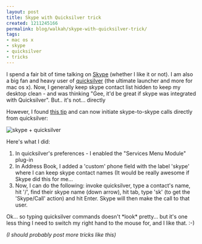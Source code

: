 ```yaml
---
layout: post
title: Skype with Quicksilver trick
created: 1211245166
permalink: blog/walkah/skype-with-quicksilver-trick/
tags:
- mac os x
- skype
- quicksilver
- tricks
---
```

<p>I spend a fair bit of time talking on <a href="http://www.skype.com/">Skype</a> (whether I like it or not). I am also a big fan and heavy user of <a href="http://blacktree.com/?quicksilver">quicksilver</a> (the ultimate launcher and more for mac os x). Now, I generally keep skype contact list hidden to keep my desktop clean - and was thinking "Gee, it'd be great if skype was integrated with Quicksilver". But.. it's not... directly</p>
<p>However, I found <a href="http://www.slackermanager.com/2006/05/skype-tricks-with-quicksilver.html">this tip</a> and can now initiate skype-to-skype calls directly from quicksilver:</p>
<p class="clear-block"><img src="http://walkah.net/sites/walkah.net/files/skype-quicksilver.png" alt="skype + quicksilver" /></p>
<p>Here's what I did:</p>
<ol>
<li>In quicksilver's preferences - I enabled the "Services Menu Module" plug-in</li>
<li>In Address Book, I added a 'custom' phone field with the label 'skype' where I can keep skype contact names (It would be really awesome if Skype did this for me...</li>
<li>Now, I can do the following: invoke quicksilver, type a contact's name, hit '/', find their skype name (down arrow), hit tab, type 'sk' (to get the 'Skype/Call' action) and hit Enter. Skype will then make the call to that user.</li>
</ol>
<p>Ok... so typing quicksilver commands doesn't *look* pretty... but it's one less thing I need to switch my right hand to the mouse for, and I like that. :-)</p>
<p><em>(I should probably post more tricks like this)</em></p>
